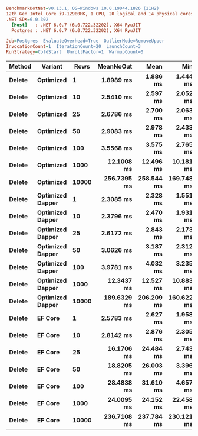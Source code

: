 ``` ini

BenchmarkDotNet=v0.13.1, OS=Windows 10.0.19044.1826 (21H2)
12th Gen Intel Core i9-12900HK, 1 CPU, 20 logical and 14 physical cores
.NET SDK=6.0.302
  [Host]   : .NET 6.0.7 (6.0.722.32202), X64 RyuJIT
  Postgres : .NET 6.0.7 (6.0.722.32202), X64 RyuJIT

Job=Postgres  EvaluateOverhead=True  OutlierMode=RemoveUpper  
InvocationCount=1  IterationCount=20  LaunchCount=3  
RunStrategy=ColdStart  UnrollFactor=1  WarmupCount=0  

```
|      Method |         Variant |  Rows |   MeanNoOut |       Mean |        Min |         Q1 |     Median |         Q3 |        Max |
|------------ |---------------- |------ |------------:|-----------:|-----------:|-----------:|-----------:|-----------:|-----------:|
| **Delete** |       **Optimized** |     **1** |   **1.8989 ms** |   **1.886 ms** |   **1.444 ms** |   **1.641 ms** |   **1.913 ms** |   **2.078 ms** |   **2.342 ms** |
| **Delete** |       **Optimized** |    **10** |   **2.5410 ms** |   **2.597 ms** |   **2.052 ms** |   **2.366 ms** |   **2.512 ms** |   **2.824 ms** |   **3.228 ms** |
| **Delete** |       **Optimized** |    **25** |   **2.6786 ms** |   **2.700 ms** |   **2.063 ms** |   **2.439 ms** |   **2.705 ms** |   **2.993 ms** |   **3.719 ms** |
| **Delete** |       **Optimized** |    **50** |   **2.9083 ms** |   **2.978 ms** |   **2.433 ms** |   **2.764 ms** |   **2.889 ms** |   **3.210 ms** |   **3.762 ms** |
| **Delete** |       **Optimized** |   **100** |   **3.5568 ms** |   **3.575 ms** |   **2.765 ms** |   **3.171 ms** |   **3.577 ms** |   **3.808 ms** |   **4.739 ms** |
| **Delete** |       **Optimized** |  **1000** |  **12.1008 ms** |  **12.496 ms** |  **10.181 ms** |  **11.190 ms** |  **12.049 ms** |  **13.033 ms** |  **19.642 ms** |
| **Delete** |       **Optimized** | **10000** | **256.7395 ms** | **258.544 ms** | **169.748 ms** | **198.522 ms** | **247.292 ms** | **306.970 ms** | **364.708 ms** |
| **Delete** | **Optimized Dapper** |     **1** |   **2.3085 ms** |   **2.328 ms** |   **1.551 ms** |   **2.147 ms** |   **2.298 ms** |   **2.457 ms** |   **3.141 ms** |
| **Delete** | **Optimized Dapper** |    **10** |   **2.3796 ms** |   **2.470 ms** |   **1.931 ms** |   **2.141 ms** |   **2.349 ms** |   **2.729 ms** |   **3.368 ms** |
| **Delete** | **Optimized Dapper** |    **25** |   **2.6172 ms** |   **2.843 ms** |   **2.173 ms** |   **2.423 ms** |   **2.628 ms** |   **3.050 ms** |   **4.830 ms** |
| **Delete** | **Optimized Dapper** |    **50** |   **3.0626 ms** |   **3.187 ms** |   **2.312 ms** |   **2.742 ms** |   **3.026 ms** |   **3.471 ms** |   **5.228 ms** |
| **Delete** | **Optimized Dapper** |   **100** |   **3.9781 ms** |   **4.032 ms** |   **3.235 ms** |   **3.549 ms** |   **3.918 ms** |   **4.499 ms** |   **5.135 ms** |
| **Delete** | **Optimized Dapper** |  **1000** |  **12.3437 ms** |  **12.527 ms** |  **10.883 ms** |  **11.820 ms** |  **12.341 ms** |  **12.989 ms** |  **15.696 ms** |
| **Delete** | **Optimized Dapper** | **10000** | **189.6329 ms** | **206.209 ms** | **160.622 ms** | **177.592 ms** | **183.583 ms** | **224.641 ms** | **346.764 ms** |
| **Delete** |          **EF Core** |     **1** |   **2.5783 ms** |   **2.627 ms** |   **1.958 ms** |   **2.254 ms** |   **2.475 ms** |   **3.050 ms** |   **3.966 ms** |
| **Delete** |          **EF Core** |    **10** |   **2.8142 ms** |   **2.876 ms** |   **2.305 ms** |   **2.546 ms** |   **2.741 ms** |   **3.237 ms** |   **4.201 ms** |
| **Delete** |          **EF Core** |    **25** |  **16.1706 ms** |  **24.484 ms** |   **2.743 ms** |   **3.605 ms** |   **4.421 ms** |  **50.819 ms** | **106.800 ms** |
| **Delete** |          **EF Core** |    **50** |  **18.8205 ms** |  **26.003 ms** |   **3.396 ms** |   **4.144 ms** |   **5.814 ms** |  **52.464 ms** | **101.685 ms** |
| **Delete** |          **EF Core** |   **100** |  **28.4838 ms** |  **31.610 ms** |   **4.657 ms** |   **5.180 ms** |  **29.374 ms** |  **52.592 ms** | **105.427 ms** |
| **Delete** |          **EF Core** |  **1000** |  **24.0095 ms** |  **24.152 ms** |  **22.458 ms** |  **23.549 ms** |  **23.912 ms** |  **24.578 ms** |  **27.351 ms** |
| **Delete** |          **EF Core** | **10000** | **236.7108 ms** | **237.784 ms** | **230.121 ms** | **233.864 ms** | **236.058 ms** | **240.862 ms** | **253.160 ms** |
